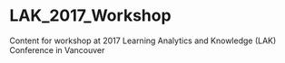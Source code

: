 # LAK_2017_Workshop
Content for workshop at 2017 Learning Analytics and Knowledge (LAK) Conference in Vancouver
